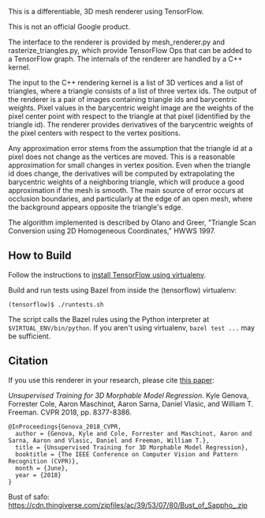 This is a differentiable, 3D mesh renderer using TensorFlow.

This is not an official Google product.

The interface to the renderer is provided by mesh_renderer.py and
rasterize_triangles.py, which provide TensorFlow Ops that can be added to a
TensorFlow graph. The internals of the renderer are handled by a C++ kernel.

The input to the C++ rendering kernel is a list of 3D vertices and a list of
triangles, where a triangle consists of a list of three vertex ids. The
output of the renderer is a pair of images containing triangle ids and
barycentric weights. Pixel values in the barycentric weight image are the
weights of the pixel center point with respect to the triangle at that pixel
(identified by the triangle id). The renderer provides derivatives of the
barycentric weights of the pixel centers with respect to the vertex
positions.

Any approximation error stems from the assumption that the triangle id at a
pixel does not change as the vertices are moved. This is a reasonable
approximation for small changes in vertex position. Even when the triangle id
does change, the derivatives will be computed by extrapolating the barycentric
weights of a neighboring triangle, which will produce a good approximation if
the mesh is smooth. The main source of error occurs at occlusion boundaries, and
particularly at the edge of an open mesh, where the background appears opposite
the triangle's edge.

The algorithm implemented is described by Olano and Greer, "Triangle Scan
Conversion using 2D Homogeneous Coordinates," HWWS 1997.

How to Build
------------

Follow the instructions to [install TensorFlow using virtualenv](https://www.tensorflow.org/install/install_linux#installing_with_virtualenv).

Build and run tests using Bazel from inside the (tensorflow) virtualenv:

`(tensorflow)$ ./runtests.sh`

The script calls the Bazel rules using the Python interpreter at
`$VIRTUAL_ENV/bin/python`. If you aren't using virtualenv, `bazel test ...` may
be sufficient.

Citation
--------

If you use this renderer in your research, please cite [this paper](http://openaccess.thecvf.com/content_cvpr_2018/html/Genova_Unsupervised_Training_for_CVPR_2018_paper.html "CVF Version"):

*Unsupervised Training for 3D Morphable Model Regression*. Kyle Genova, Forrester Cole, Aaron Maschinot, Aaron Sarna, Daniel Vlasic, and William T. Freeman. CVPR 2018, pp. 8377-8386.

```
@InProceedings{Genova_2018_CVPR,
  author = {Genova, Kyle and Cole, Forrester and Maschinot, Aaron and Sarna, Aaron and Vlasic, Daniel and Freeman, William T.},
  title = {Unsupervised Training for 3D Morphable Model Regression},
  booktitle = {The IEEE Conference on Computer Vision and Pattern Recognition (CVPR)},
  month = {June},
  year = {2018}
}
```


Bust of safo: https://cdn.thingiverse.com/zipfiles/ac/39/53/07/80/Bust_of_Sappho_.zip

